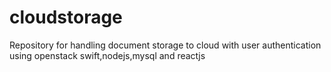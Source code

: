 # cloudstorage
Repository for handling document storage to cloud with user authentication using openstack swift,nodejs,mysql and reactjs
